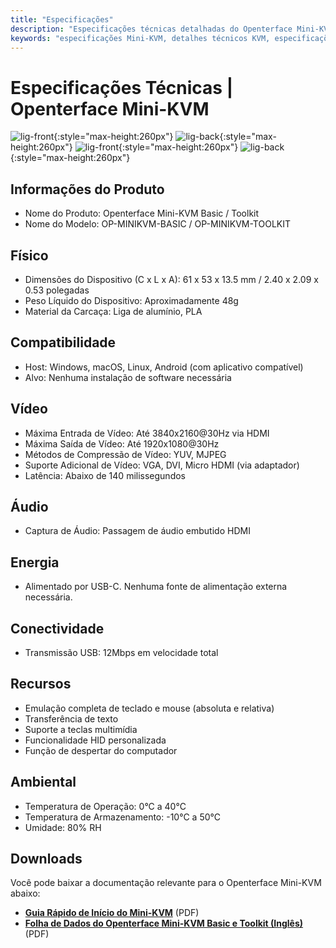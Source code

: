 ```yaml
---
title: "Especificações"
description: "Especificações técnicas detalhadas do Openterface Mini-KVM, incluindo capacidades de vídeo de até 4K@30Hz de entrada, 1080p@30Hz de saída, conectividade USB, dimensões físicas e requisitos ambientais. Especificações completas de hardware para as versões Basic e Toolkit."
keywords: "especificações Mini-KVM, detalhes técnicos KVM, especificações KVM HDMI, switch KVM 4K, KVM USB-C, especificações de periféricos de computador, dimensões KVM, compressão de vídeo, emulação de teclado e mouse, especificações de hardware"
---
```


# **Especificações Técnicas** | Openterface Mini-KVM

![lig-front](/images/product/minikvm-v1-9-front.svg#only-light){:style="max-height:260px"}
![lig-back](/images/product/minikvm-v1-9-back.svg#only-light){:style="max-height:260px"}
![lig-front](/images/product/minikvm-v1-9-front_1.svg#only-dark){:style="max-height:260px"}
![lig-back](/images/product/minikvm-v1-9-back_1.svg#only-dark){:style="max-height:260px"}

## Informações do Produto
- Nome do Produto: Openterface Mini-KVM Basic / Toolkit
- Nome do Modelo: OP-MINIKVM-BASIC / OP-MINIKVM-TOOLKIT

## Físico
- Dimensões do Dispositivo (C x L x A): 61 x 53 x 13.5 mm / 2.40 x 2.09 x 0.53 polegadas
- Peso Líquido do Dispositivo: Aproximadamente 48g
- Material da Carcaça: Liga de alumínio, PLA

## Compatibilidade
- Host: Windows, macOS, Linux, Android (com aplicativo compatível)
- Alvo: Nenhuma instalação de software necessária

## Vídeo
- Máxima Entrada de Vídeo: Até 3840x2160@30Hz via HDMI
- Máxima Saída de Vídeo: Até 1920x1080@30Hz
- Métodos de Compressão de Vídeo: YUV, MJPEG
- Suporte Adicional de Vídeo: VGA, DVI, Micro HDMI (via adaptador)
- Latência: Abaixo de 140 milissegundos

## Áudio
- Captura de Áudio: Passagem de áudio embutido HDMI

## Energia
- Alimentado por USB-C. Nenhuma fonte de alimentação externa necessária.

## Conectividade
- Transmissão USB: 12Mbps em velocidade total

## Recursos
- Emulação completa de teclado e mouse (absoluta e relativa)
- Transferência de texto
- Suporte a teclas multimídia
- Funcionalidade HID personalizada
- Função de despertar do computador

## Ambiental
- Temperatura de Operação: 0°C a 40°C
- Temperatura de Armazenamento: -10°C a 50°C
- Umidade: 80% RH

## Downloads

Você pode baixar a documentação relevante para o Openterface Mini-KVM abaixo:

- **[Guia Rápido de Início do Mini-KVM](https://raw.githubusercontent.com/TechxArtisanStudio/Openterface/main/product-printed-materials/minikvm_quick_start_guide_20240928.pdf)** (PDF)
- **[Folha de Dados do Openterface Mini-KVM Basic e Toolkit (Inglês)](https://raw.githubusercontent.com/TechxArtisanStudio/Openterface/main/product-printed-materials/Openterface-Mini-KVM-Basic-and-Toolkit-Datasheet-Eng-20250313.pdf)** (PDF)